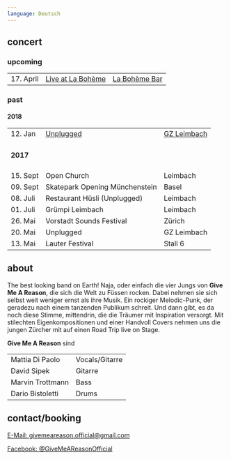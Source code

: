 ```yaml
---
language: Deutsch
---
```


## concert

### upcoming
|         |           |             |
| ------- | --------- | ----------- |
|17. April| [Live at La Bohème](https://www.facebook.com/events/165998394058620/) | [La Bohème Bar](http://www.laboheme.bar/) | 




### past


#### 2018


|         |           |             |
| ------- | --------- | ----------- |
| 12. Jan | [Unplugged](https://www.facebook.com/events/575930452750798/?active_tab=about) |  [GZ Leimbach](http://www.gz-zh.ch/gz-leimbach/gz-leimbach/) |
| <h4> 2017 </h4>|                                |             |
| 15. Sept | Open Church                    | Leimbach    |
| 09. Sept | Skatepark Opening Münchenstein | Basel       |
| 08. Juli | Restaurant Hüsli (Unplugged)   | Leimbach    |
| 01. Juli | Grümpi Leimbach                | Leimbach    |
| 26. Mai  | Vorstadt Sounds Festival       | Zürich      |
| 20. Mai  | Unplugged                      | GZ Leimbach |
| 13. Mai  | Lauter Festival                | Stall 6     |


## about

The best looking band on Earth! Naja, oder einfach die vier Jungs von **Give Me
A Reason**, die sich die Welt zu Füssen rocken. Dabei nehmen sie sich selbst
weit weniger ernst als ihre Musik. Ein rockiger Melodic-Punk, der geradezu nach
einem tanzenden Publikum schreit. Und dann gibt, es da noch diese Stimme,
mittendrin, die die Träumer mit Inspiration versorgt. Mit stilechten
Eigenkompositionen und einer Handvoll Covers nehmen uns die jungen Zürcher mit
auf einen Road Trip live on Stage.

**Give Me A Reason** sind

|                  |                |
| ---------------- |----------------|
| Mattia Di Paolo  | Vocals/Gitarre |
| David Sipek      | Gitarre |
| Marvin Trottmann | Bass |
| Dario Bistoletti | Drums |

## contact/booking

[E-Mail: givemeareason.official@gmail.com](mailto:givemeareason.official@gmail.com)

[Facebook: @GiveMeAReasonOfficial](https://www.facebook.com/GiveMeAReasonOfficial)
